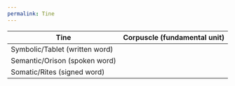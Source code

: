 ```yaml
---
permalink: Tine
---
```

| Tine | Corpuscle (fundamental unit) |
| -- | -- |
| Symbolic/Tablet (written word) |  |
| Semantic/Orison (spoken word) |  |
| Somatic/Rites (signed word) |  |